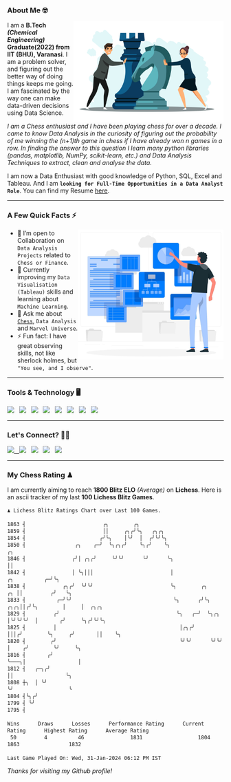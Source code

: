 ### About Me 🤓
<img align="right" alt="Coding" width="350" src="https://github.com/Laxman-Lakhan/Laxman-Lakhan/blob/master/Assets/Chess_Vector.jpg">   

I am a **B.Tech** _**(Chemical Engineering)**_ **Graduate(2022) from IIT (BHU), Varanasi**. I am a problem solver, and figuring out the better way of doing things keeps me going. I am fascinated by the way one can make data-driven decisions using Data Science. 

_I am a Chess enthusiast and I have been playing chess for over a decade. I came to know Data Analysis in the curiosity of figuring out the probability of me winning the (n+1)th game in chess if I have already won n games in a row. In finding the answer to this question I learn many python libraries (pandas, matplotlib, NumPy, scikit-learn, etc.) and Data Analysis Techniques to extract, clean and analyse the data._

I am now a Data Enthusiast with good knowledge of Python, SQL, Excel and Tableau. And I am **`looking for Full-Time Opportunities in a Data Analyst Role`**. You can find my Resume
 [here](https://drive.google.com/file/d/1UIOoogRLj5eGQFQBkuvMmTISZVdl2Ok7/view?usp=sharing).


---

### A Few Quick Facts ⚡️
<img align="right" alt="Coding" width="340" src="https://github.com/Laxman-Lakhan/Laxman-Lakhan/blob/master/Assets/Data_Vector.jpg">   

- 🤝 I’m open to Collaboration on `Data Analysis Projects` related to `Chess or Finance`.
- 📖 Currently improving my `Data Visualisation (Tableau)` skills and learning about `Machine Learning`.
- 💬 Ask me about [`Chess`](https://lichess.org/@/YourKingIsInDanger), `Data Analysis` and `Marvel Universe`.
- ⚡️ Fun fact: I have great observing skills, not like sherlock holmes, but `"You see, and I observe"`.

---
### Tools & Technology 🖥

<img src="https://img.shields.io/badge/Python-white?logo=Python&logoColor=ColorName&style=ShieldStyle" /> &nbsp;
<img src="https://img.shields.io/badge/MySQL-white?logo=MySQL&logoColor=ColorName&style=ShieldStyle" /> &nbsp;
<img src="https://img.shields.io/badge/Tableau-white?logo=Tableau&logoColor=ColorName&style=ShieldStyle" /> &nbsp;
<img src="https://img.shields.io/badge/Excel-white?logo=Microsoft+Excel&logoColor=196F3D&style=ShieldStyle" /> &nbsp;
<img src="https://img.shields.io/badge/Jupyter-white?logo=Jupyter&logoColor=ColorName&style=ShieldStyle" /> &nbsp;
<img src="https://img.shields.io/badge/pandas-white?logo=Pandas&logoColor=000080&style=ShieldStyle" /> &nbsp;
<img src="https://img.shields.io/badge/numpy-white?logo=Numpy&logoColor=85C1E9&style=ShieldStyle" /> &nbsp;
<img src="https://img.shields.io/badge/scikit learn-white?logo=Scikit+Learn&logoColor=ColorName&style=ShieldStyle" /> &nbsp;



---

### Let's Connect? 🫳🏻

<a href="mailto:laxmansingh.lakhan@gmail.com"> <img src="https://img.icons8.com/fluent/48/000000/gmail.png" width="3.5%"/> &nbsp;
[<img src="https://img.icons8.com/color/48/000000/linkedin.png" width="3.5%"/>](https://www.linkedin.com/in/laxman-lakhan/)  &nbsp;
[<img src="https://img.icons8.com/fluent/48/000000/facebook-new.png" width="3.5%"/>](https://www.facebook.com/s.laxmanlakhan/)  &nbsp;
[<img src="https://img.icons8.com/fluent/48/000000/instagram-new.png" width="3.5%"/>](https://www.instagram.com/laxman.lakhan/)  &nbsp;
[<img src="https://img.icons8.com/color/48/000000/twitter.png" width="3.5%"/>](https://twitter.com/laxman__lakhan)  &nbsp;

 ---
  
### My Chess Rating ♟
  
I am currently aiming to reach **1800 Blitz ELO** *(Average)* on **Lichess**. Here is an ascii tracker of my last **100 Lichess Blitz Games**.

  ```
  ♟︎ 𝙻𝚒𝚌𝚑𝚎𝚜𝚜 𝙱𝚕𝚒𝚝𝚣 𝚁𝚊𝚝𝚒𝚗𝚐𝚜 𝙲𝚑𝚊𝚛𝚝 𝚘𝚟𝚎𝚛 𝙻𝚊𝚜𝚝 𝟷00 𝙶𝚊𝚖𝚎𝚜.
  
1863 ┤                         ╭╮        ╭╮
1859 ┤                         ││     ╭╮╭╯╰╮   ╭╮╭╮
1854 ┤                        ╭╯╰╮    │╰╯  │  ╭╯╰╯╰╮
1850 ┤                ╭╮    ╭─╯  ╰╮╭╮╭╯    ╰╮╭╯    ╰╮                                      ╭╮
1846 ┤               ╭╯│ ╭╮╭╯     ╰╯╰╯      ╰╯      ╰╮                                     ││
1842 ┤               │ ╰╮│││                         │                       ╭╮          ╭─╯╰╮
1838 ┤            ╭╮╭╯  ╰╯╰╯                         ╰╮        ╭╮         ╭╮ ││         ╭╯   ╰╮
1833 ┤          ╭─╯╰╯                                 ╰╮      ╭╯╰╮    ╭╮╭╮││╭╯╰╮        │     │  ╭╮╭╮
1829 ┤         ╭╯                                      ╰╮   ╭─╯  ╰╮╭╮ │╰╯╰╯╰╯  │       ╭╯     ╰╮╭╯╰╯╰╮
1825 ┤         │                                        │╭╮╭╯     │││╭╯        ╰╮     ╭╯       ││    ╰╮
1820 ┤        ╭╯                                        ╰╯╰╯      ╰╯╰╯          │    ╭╯        ╰╯     ╰╮
1816 ┤       ╭╯                                                                 ╰───╮│                 │
1812 ┤   ╭─╮╭╯                                                                      ││                 ╰╮
1808 ┼╮  │ ╰╯                                                                       ╰╯                  ╰
1804 ┤╰╮╭╯
1799 ┤ ╰╯
1795 ┤ 

Wins      Draws      Losses      Performance Rating      Current Rating      Highest Rating      Average Rating
   50         4          46               1831                  1804                1863                1832     

Last Game Played On: Wed, 31-Jan-2024 06:12 PM IST
  ```
  
  
*Thanks for visiting my Github profile!*
